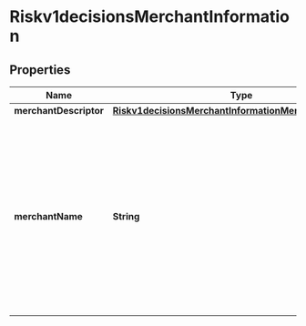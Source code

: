 
# Riskv1decisionsMerchantInformation

## Properties
Name | Type | Description | Notes
------------ | ------------- | ------------- | -------------
**merchantDescriptor** | [**Riskv1decisionsMerchantInformationMerchantDescriptor**](Riskv1decisionsMerchantInformationMerchantDescriptor.md) |  |  [optional]
**merchantName** | **String** | Your company’s name as you want it to appear to the customer in the issuing bank’s authentication form. This value overrides the value specified by your merchant bank.  |  [optional]



